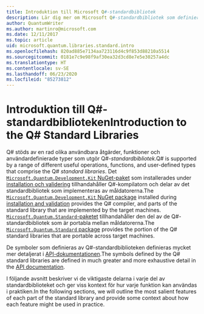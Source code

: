 ```yaml
---
title: Introduktion till Microsoft Q#-standardbibliotek
description: Lär dig mer om Microsoft Q#-standardbibliotek som definierar de åtgärder, funktioner och datatyper som används i kvantprogram.
author: QuantumWriter
ms.author: martinro@microsoft.com
ms.date: 12/11/2017
ms.topic: article
uid: microsoft.quantum.libraries.standard.intro
ms.openlocfilehash: 820ad885e7134aa723116d4c9f853d88210a5514
ms.sourcegitcommit: 0181e7c9e98f9af30ea32d3cd8e7e5e30257a4dc
ms.translationtype: HT
ms.contentlocale: sv-SE
ms.lasthandoff: 06/23/2020
ms.locfileid: "85273812"
---
```

# <a name="introduction-to-the-q-standard-libraries"></a><span data-ttu-id="730f0-103">Introduktion till Q#-standardbiblioteken</span><span class="sxs-lookup"><span data-stu-id="730f0-103">Introduction to the Q# Standard Libraries</span></span> #

<span data-ttu-id="730f0-104">Q# stöds av en rad olika användbara åtgärder, funktioner och användardefinierade typer som utgör Q#-*standardbibliotek*.</span><span class="sxs-lookup"><span data-stu-id="730f0-104">Q# is supported by a range of different useful operations, functions, and user-defined types that comprise the Q# *standard libraries*.</span></span>
<span data-ttu-id="730f0-105">Det [`Microsoft.Quantum.Development.Kit` NuGet-paket](https://www.nuget.org/packages/microsoft.quantum.development.kit) som installerades under [installation och validering](xref:microsoft.quantum.install) tillhandahåller Q#-kompilatorn och delar av det standardbibliotek som implementeras av måldatorerna.</span><span class="sxs-lookup"><span data-stu-id="730f0-105">The [`Microsoft.Quantum.Development.Kit` NuGet package](https://www.nuget.org/packages/microsoft.quantum.development.kit) installed during [installation and validation](xref:microsoft.quantum.install) provides the Q# compiler, and parts of the standard library that are implemented by the target machines.</span></span>
<span data-ttu-id="730f0-106">[`Microsoft.Quantum.Standard`-paketet](https://www.nuget.org/packages/microsoft.quantum.standard) tillhandahåller den del av de Q#-standardbibliotek som är portabla mellan måldatorerna.</span><span class="sxs-lookup"><span data-stu-id="730f0-106">The [`Microsoft.Quantum.Standard` package](https://www.nuget.org/packages/microsoft.quantum.standard) provides the portion of the Q# standard libraries that are portable across target machines.</span></span>

<span data-ttu-id="730f0-107">De symboler som definieras av Q#-standardbiblioteken definieras mycket mer detaljerat i [API-dokumentationen](xref:microsoft.quantum.standardlibsintro).</span><span class="sxs-lookup"><span data-stu-id="730f0-107">The symbols defined by the Q# standard libraries are defined in much greater and more exhaustive detail in the [API documentation](xref:microsoft.quantum.standardlibsintro).</span></span>

<span data-ttu-id="730f0-108">I följande avsnitt beskriver vi de viktigaste delarna i varje del av standardbiblioteket och ger viss kontext för hur varje funktion kan användas i praktiken.</span><span class="sxs-lookup"><span data-stu-id="730f0-108">In the following sections, we will outline the most salient features of each part of the standard library and provide some context about how each feature might be used in practice.</span></span>
